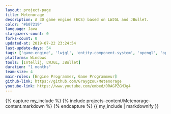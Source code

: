 ```yaml
---
layout: project-page
title: Metenorage
description: A 3D game engine (ECS) based on LWJGL and JBullet.
color: "#b07219"
language: Java
stargazers-count: 0
forks-count: 0
updated-at: 2019-07-22 23:24:54
last-update-days: 54
tags: ['game-engine', 'lwjgl', 'entity-component-system', 'opengl', 'openal', 'jbullet', 'glfw']
platforms: Windows
tools: [Intellij, LWJGL, JBullet]
duration: "1 months"
team-size: 4
main-roles: [Engine Programmer, Game Programmeur]
github-link: https://github.com/Graygzou/Metenorage
youtube-link: https://www.youtube.com/embed/ORAGPZGMJg4
---
```

<!---
Gregoire Boiron <gregoire.boiron@gmail.com>
Copyright (c) 2018-2019 Gregoire Boiron  All Rights Reserved.
--->

{% capture my_include %}
{% include projects-content/Metenorage-content.markdown %}
{% endcapture %}
{{ my_include | markdownify }}
